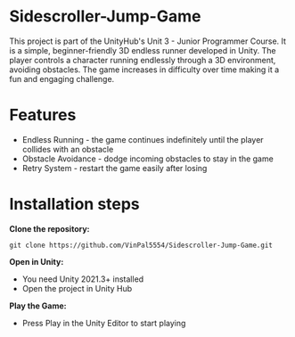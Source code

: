 # Sidescroller-Jump-Game
This project is part of the UnityHub's Unit 3 - Junior Programmer Course. It is a simple, beginner-friendly 3D endless runner developed in Unity. The player controls a character running endlessly through a 3D environment, avoiding obstacles. The game increases in difficulty over time making it a fun and engaging challenge.

# Features
- Endless Running - the game continues indefinitely until the player collides with an obstacle
- Obstacle Avoidance - dodge incoming obstacles to stay in the game
- Retry System - restart the game easily after losing

# Installation steps
**Clone the repository:**
```
git clone https://github.com/VinPal5554/Sidescroller-Jump-Game.git
```
**Open in Unity:**
- You need Unity 2021.3+ installed
- Open the project in Unity Hub

**Play the Game:**
- Press Play in the Unity Editor to start playing
